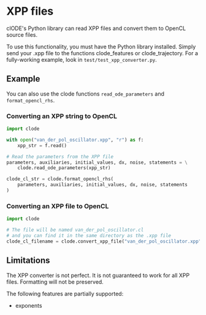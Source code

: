 # XPP files

clODE's Python library can read XPP files and convert them to OpenCL source files.

To use this functionality, you must have the Python library installed.
Simply send your .xpp file to the functions
clode_features or clode_trajectory. For a fully-working example, look in `test/test_xpp_converter.py`.

## Example

You can also use the clode functions `read_ode_parameters`
and `format_opencl_rhs`.

### Converting an XPP string to OpenCL

```python
import clode

with open("van_der_pol_oscillator.xpp", "r") as f:
    xpp_str = f.read()

# Read the parameters from the XPP file
parameters, auxiliaries, initial_values, dx, noise, statements = \
    clode.read_ode_parameters(xpp_str)

clode_cl_str = clode.format_opencl_rhs(
    parameters, auxiliaries, initial_values, dx, noise, statements
)
```

### Converting an XPP file to OpenCL

```python
import clode

# The file will be named van_der_pol_oscillator.cl
# and you can find it in the same directory as the .xpp file
clode_cl_filename = clode.convert_xpp_file("van_der_pol_oscillator.xpp")
```

## Limitations

The XPP converter is not perfect. It is not guaranteed to work for all XPP files.
Formatting will not be preserved.

The following features are partially supported:

* exponents
